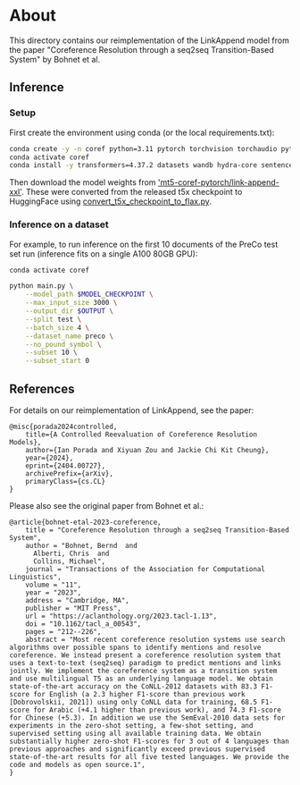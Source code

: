 # About

This directory contains our reimplementation of the LinkAppend model from the paper "Coreference Resolution through a seq2seq Transition-Based System" by Bohnet et al.

## Inference

### Setup

First create the environment using conda (or the local requirements.txt):
```bash
conda create -y -n coref python=3.11 pytorch torchvision torchaudio pytorch-cuda=12.1
conda activate coref
conda install -y transformers=4.37.2 datasets wandb hydra-core sentencepiece
```

Then download the model weights from ['mt5-coref-pytorch/link-append-xxl'](https://huggingface.co/mt5-coref-pytorch/link-append-xxl). These were converted from the released t5x checkpoint to HuggingFace using [convert_t5x_checkpoint_to_flax.py](https://github.com/huggingface/transformers/blob/main/src/transformers/models/t5/convert_t5x_checkpoint_to_flax.py).

### Inference on a dataset

For example, to run inference on the first 10 documents of the PreCo test set run (inference fits on a single A100 80GB GPU):
```bash
conda activate coref

python main.py \
    --model_path $MODEL_CHECKPOINT \
    --max_input_size 3000 \
    --output_dir $OUTPUT \
    --split test \
    --batch_size 4 \
    --dataset_name preco \
    --no_pound_symbol \
    --subset 10 \
    --subset_start 0
```


## References

For details on our reimplementation of LinkAppend, see the paper:
```
@misc{porada2024controlled,
    title={A Controlled Reevaluation of Coreference Resolution Models},
    author={Ian Porada and Xiyuan Zou and Jackie Chi Kit Cheung},
    year={2024},
    eprint={2404.00727},
    archivePrefix={arXiv},
    primaryClass={cs.CL}
}
```

Please also see the original paper from Bohnet et al.:
```
@article{bohnet-etal-2023-coreference,
    title = "Coreference Resolution through a seq2seq Transition-Based System",
    author = "Bohnet, Bernd  and
      Alberti, Chris  and
      Collins, Michael",
    journal = "Transactions of the Association for Computational Linguistics",
    volume = "11",
    year = "2023",
    address = "Cambridge, MA",
    publisher = "MIT Press",
    url = "https://aclanthology.org/2023.tacl-1.13",
    doi = "10.1162/tacl_a_00543",
    pages = "212--226",
    abstract = "Most recent coreference resolution systems use search algorithms over possible spans to identify mentions and resolve coreference. We instead present a coreference resolution system that uses a text-to-text (seq2seq) paradigm to predict mentions and links jointly. We implement the coreference system as a transition system and use multilingual T5 as an underlying language model. We obtain state-of-the-art accuracy on the CoNLL-2012 datasets with 83.3 F1-score for English (a 2.3 higher F1-score than previous work [Dobrovolskii, 2021]) using only CoNLL data for training, 68.5 F1-score for Arabic (+4.1 higher than previous work), and 74.3 F1-score for Chinese (+5.3). In addition we use the SemEval-2010 data sets for experiments in the zero-shot setting, a few-shot setting, and supervised setting using all available training data. We obtain substantially higher zero-shot F1-scores for 3 out of 4 languages than previous approaches and significantly exceed previous supervised state-of-the-art results for all five tested languages. We provide the code and models as open source.1",
}
```